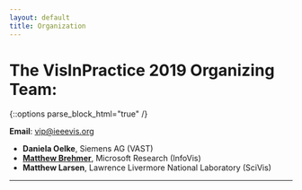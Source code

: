 ```yaml
---
layout: default
title: Organization
---
```


# The VisInPractice 2019 Organizing Team:

{::options parse_block_html="true" /}

<!-- <div class="left"> -->

**Email**: [vip@ieeevis.org](mailto:vip@ieeevis.org)

* **Daniela Oelke**, Siemens AG (VAST)
* **[Matthew Brehmer](https://mattbrehmer.github.io)**, Microsoft Research (InfoVis)
* **Matthew Larsen**, Lawrence Livermore National Laboratory (SciVis)

<!-- <img src="../assets/organizers.png" width="100%" title="Matthew Brehmer, Bernd Hentschel, Daniela Oelke"  alt="Matthew Brehmer, Bernd Hentschel, Daniela Oelke"/> -->

<!-- </div> -->

<!-- <div class="right"> -->

<!-- ## Program Committee

t.b.a. -->

<!-- </div> -->

- - -